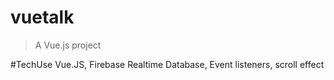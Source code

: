 # vuetalk

> A Vue.js project

#TechUse
Vue.JS, Firebase Realtime Database, Event listeners, scroll effect
